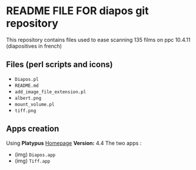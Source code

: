 # README FILE FOR diapos git repository
This repository contains files used to ease scanning 135 films on ppc 10.4.11 (diapositives in french)
## Files (perl scripts and icons) 
- `Diapos.pl`
- `README.md`
- `add_image_file_extension.pl`
- `albert.png`
- `mount_volume.pl`
- `tiff.png`
## Apps creation
Using **Platypus** [Homepage](http://www.sveinbjorn.org/platypus) **Version:** <span id="version">4.4</span>
The two apps :
- (img) `Diapos.app`
- (img) `Tiff.app`